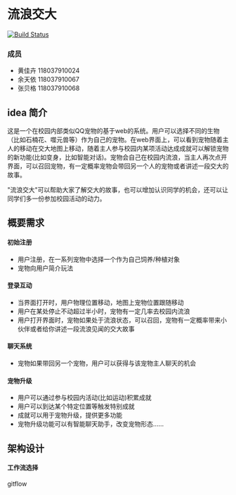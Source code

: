 # 流浪交大
[![Build Status](https://cloud.drone.io/api/badges/bigbag01/SE26017/status.svg)](https://cloud.drone.io/bigbag01/SE26017)

### 成员

- 黄佳卉 118037910024
- 余天依 118037910067
- 张贝格 118037910068

## idea 简介

这是一个在校园内部类似QQ宠物的基于web的系统。用户可以选择不同的生物（比如石楠花、噬元兽等）作为自己的宠物。在web界面上，可以看到宠物随着主人的移动在交大地图上移动，随着主人参与校园内某项活动达成成就可以解锁宠物的新功能(比如变身，比如智能对话)。宠物会自己在校园内流浪，当主人再次点开界面，可以召回宠物，有一定概率宠物会带回另一个人的宠物或者讲述一段交大的故事。

"流浪交大"可以帮助大家了解交大的故事，也可以增加认识同学的机会，还可以让同学们多一份参加校园活动的动力。

## 概要需求

#### 初始注册

* 用户注册，在一系列宠物中选择一个作为自己饲养/种植对象
* 宠物向用户简介玩法

#### 登录互动

* 当界面打开时，用户物理位置移动，地图上宠物位置跟随移动
* 用户在某处停止不动超过半小时，宠物有一定几率去校园内流浪
* 用户打开界面时，宠物如果处于流浪状态，可以召回，宠物有一定概率带来小伙伴或者给你讲述一段流浪见闻的交大故事

#### 聊天系统

* 宠物如果带回另一个宠物，用户可以获得与该宠物主人聊天的机会

#### 宠物升级

* 用户可以通过参与校园内活动(比如运动)积累成就
* 用户可以到达某个特定位置等触发特别成就
* 成就可以用于宠物升级，提供更多功能
* 宠物升级功能可以有智能聊天助手，改变宠物形态……



## 架构设计

#### 工作流选择

gitflow